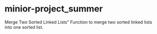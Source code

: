 # minior-project_summer
Merge Two Sorted Linked Lists” Function to merge two sorted linked lists into one sorted list.
